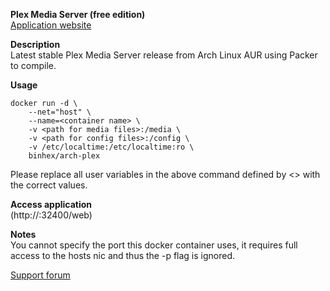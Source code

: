 **Plex Media Server (free edition)**<br>
[Application website](https://plex.tv/)

**Description**<br>
Latest stable Plex Media Server release from Arch Linux AUR using Packer to compile.

**Usage**
```
docker run -d \
	--net="host" \
	--name=<container name> \
	-v <path for media files>:/media \
	-v <path for config files>:/config \
	-v /etc/localtime:/etc/localtime:ro \
	binhex/arch-plex
```
Please replace all user variables in the above command defined by <> with the correct values.

**Access application**<br>
(http://<host ip>:32400/web)

**Notes**<br>
You cannot specify the port this docker container uses, it requires full access to the hosts nic and thus the -p flag is ignored.

[Support forum](http://lime-technology.com/forum/index.php?topic=38055.0)

